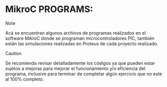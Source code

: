 # MikroC PROGRAMS:

> [!NOTE]
> Acá se encuentran algunos archivos de programas realizados en el software MikroC donde se programan microcontroladores PIC, también están las simulaciones realizadas en Proteus de cada proyecto realizado.

> [!CAUTION]
> Se recomienda revisar detalladamente los códigos ya que pueden estar sujetos a mejoras para mejorar el funcionamiento y/o eficiencia del programa, inclusive para terminar de completar algún ejercicio que no este al 100% completo.